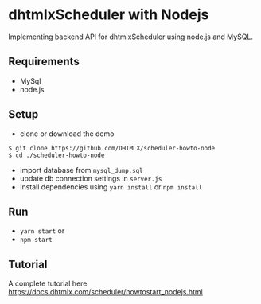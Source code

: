 # dhtmlxScheduler with Nodejs

Implementing backend API for dhtmlxScheduler using node.js and MySQL.

## Requirements

- MySql
- node.js

## Setup

- clone or download the demo

```
$ git clone https://github.com/DHTMLX/scheduler-howto-node
$ cd ./scheduler-howto-node
```

- import database from `mysql_dump.sql`
- update db connection settings in `server.js`
- install dependencies using `yarn install` or `npm install`

## Run
- `yarn start` 
or 
- `npm start`

## Tutorial
A complete tutorial here https://docs.dhtmlx.com/scheduler/howtostart_nodejs.html
